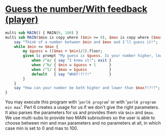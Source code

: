 [1]: https://rosettacode.org/wiki/Guess_the_number/With_feedback_(player)

# [Guess the number/With feedback (player)][1]

```perl
multi sub MAIN() { MAIN(0, 100) }
multi sub MAIN($min is copy where ($min >= 0), $max is copy where ($max > $min)) {
    say "Think of a number between $min and $max and I'll guess it!";
    while $min <= $max {
        my $guess = (($max + $min)/2).floor;
        given lc prompt "My guess is $guess. Is your number higher, lower or equal? " {
            when /^e/ { say "I knew it!"; exit }
            when /^h/ { $min = $guess + 1      }
            when /^l/ { $max = $guess          }
            default   { say "WHAT!?!?!"        }
        }
    }
    say "How can your number be both higher and lower than $max?!?!?";
}
```


You may execute this program with '`perl6 program`' or with '`perl6 program min max`'. Perl 6 creates a usage for us if we don't give the right parameters. It also parses the parameters for us and provides them via `$min` and `$max`. We use multi-subs to provide two MAIN subroutines so the user is able to choose between min and max parameters and no parameters at all, in which case min is set to 0 and max to 100.